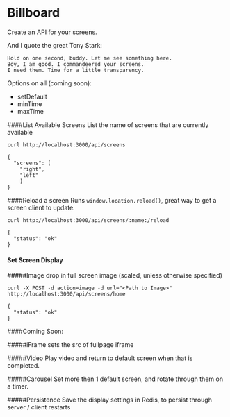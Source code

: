 Billboard
====

Create an API for your screens.  

And I quote the great Tony Stark:

    Hold on one second, buddy. Let me see something here.
    Boy, I am good. I commandeered your screens.
    I need them. Time for a little transparency.


Options on all (coming soon):
 * setDefault
 * minTime
 * maxTime


####List Available Screens
List the name of screens that are currently available

    curl http://localhost:3000/api/screens

    {   
      "screens": [
        "right",
        "left"
        ]
    }

####Reload a screen
Runs `window.location.reload()`, great way to get a screen client to update.

    curl http://localhost:3000/api/screens/:name:/reload

    {   
      "status": "ok"
    }


#### Set Screen Display

#####Image
drop in full screen image (scaled, unless otherwise specified)

    curl -X POST -d action=image -d url="<Path to Image>" http://localhost:3000/api/screens/home

    {
      "status": "ok"
    }



####Coming Soon:

#####iFrame
sets the src of fullpage iframe

#####Video
Play video and return to default screen when that is completed.

#####Carousel
Set more then 1 default screen, and rotate through them on a timer.

#####Persistence
Save the display settings in Redis, to persist through server / client restarts


